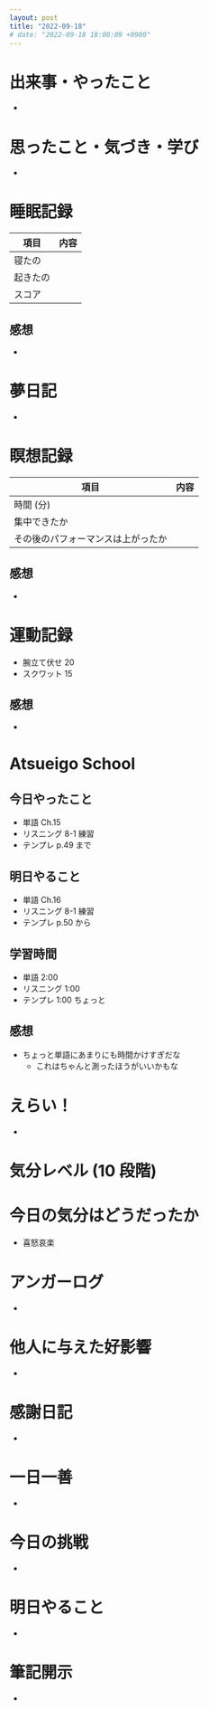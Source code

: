 ```yaml
---
layout: post
title: "2022-09-18"
# date: "2022-09-18 18:00:09 +0900"
---
```


# 出来事・やったこと
*



# 思ったこと・気づき・学び
*



# 睡眠記録

| 項目 | 内容 |
| --- | :---: |
| 寝たの |
| 起きたの |
| スコア |

## 感想
*



# 夢日記
*



# 瞑想記録

| 項目 | 内容 |
| --- | :---: |
| 時間 (分) |
| 集中できたか |
| その後のパフォーマンスは上がったか |

## 感想
*



# 運動記録
* 腕立て伏せ 20
* スクワット 15

## 感想
*



# Atsueigo School
## 今日やったこと
* 単語 Ch.15
* リスニング 8-1 練習
* テンプレ p.49 まで

## 明日やること
* 単語 Ch.16
* リスニング 8-1 練習
* テンプレ p.50 から

## 学習時間
* 単語 2:00
* リスニング 1:00
* テンプレ 1:00 ちょっと

## 感想
* ちょっと単語にあまりにも時間かけすぎだな
    * これはちゃんと測ったほうがいいかもな



# えらい！
*



# 気分レベル (10 段階)




# 今日の気分はどうだったか
* 喜怒哀楽



# アンガーログ
*



# 他人に与えた好影響
*



# 感謝日記
*



# 一日一善
*



# 今日の挑戦
*



# 明日やること
*



# 筆記開示
*
